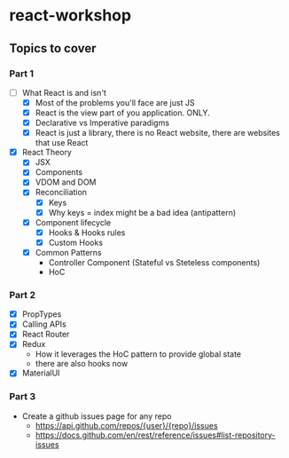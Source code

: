 # react-workshop

## Topics to cover

### Part 1

- [ ] What React is and isn't
    - [x] Most of the problems you'll face are just JS
    - [x] React is the view part of you application. ONLY.
    - [x] Declarative vs Imperative paradigms
    - [x] React is just a library, there is no React website, there are websites that use React
  
- [x] React Theory
    - [x] JSX
    - [x] Components
    - [x] VDOM and DOM
    - [x] Reconciliation
        - [x] Keys
        - [x] Why keys = index might be a bad idea (antipattern)
    - [x] Component lifecycle
        - [x] Hooks & Hooks rules
        - [x] Custom Hooks
    - [x] Common Patterns
        - Controller Component (Stateful vs Steteless components)
        - HoC
  
### Part 2

- [x] PropTypes
- [x] Calling APIs
- [x] React Router
- [x] Redux
    - How it leverages the HoC pattern to provide global state
    - there are also hooks now
- [x] MaterialUI

### Part 3
- Create a github issues page for any repo
    - https://api.github.com/repos/{user}/{repo}/issues
    - https://docs.github.com/en/rest/reference/issues#list-repository-issues